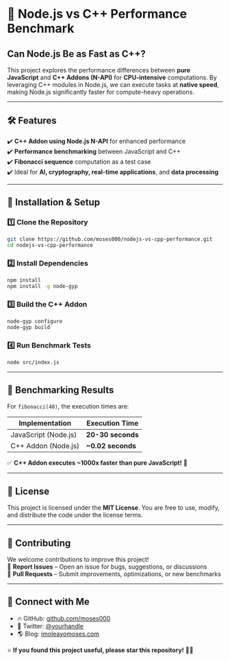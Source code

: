 # 🚀 Node.js vs C++ Performance Benchmark  
## **Can Node.js Be as Fast as C++?**  

This project explores the performance differences between **pure JavaScript** and **C++ Addons (N-API)** for **CPU-intensive** computations. By leveraging C++ modules in Node.js, we can execute tasks at **native speed**, making Node.js significantly faster for compute-heavy operations.

---

## **🛠 Features**  
✔️ **C++ Addon using Node.js N-API** for enhanced performance  
✔️ **Performance benchmarking** between JavaScript and C++  
✔️ **Fibonacci sequence** computation as a test case  
✔️ Ideal for **AI, cryptography, real-time applications**, and **data processing**  

---

## **📌 Installation & Setup**  

### **1️⃣ Clone the Repository**  
```sh
git clone https://github.com/moses000/nodejs-vs-cpp-performance.git
cd nodejs-vs-cpp-performance
```

### **2️⃣ Install Dependencies**  
```sh
npm install
npm install -g node-gyp
```

### **3️⃣ Build the C++ Addon**  
```sh
node-gyp configure
node-gyp build
```

### **4️⃣ Run Benchmark Tests**  
```sh
node src/index.js
```

---

## **🚀 Benchmarking Results**  

For `fibonacci(40)`, the execution times are:  

| Implementation  | Execution Time  |
|----------------|----------------|
| JavaScript (Node.js) | **20-30 seconds** |
| C++ Addon (Node.js) | **~0.02 seconds** |

✅ **C++ Addon executes ~1000x faster than pure JavaScript!** 🚀  

---

## **📜 License**  
This project is licensed under the **MIT License**. You are free to use, modify, and distribute the code under the license terms.  

---

## **📩 Contributing**  
We welcome contributions to improve this project!  
🔹 **Report Issues** – Open an issue for bugs, suggestions, or discussions  
🔹 **Pull Requests** – Submit improvements, optimizations, or new benchmarks  

---

## **🔗 Connect with Me**  
- 🔥 GitHub: [github.com/moses000](https://github.com/yourusername)
- 🚀 Twitter: [@yourhandle](https://twitter.com/yourhandle)  
- 🌎 Blog: [imoleayomoses.com](https://yourblog.com)  

⭐ **If you found this project useful, please star this repository!** 🚀🔥  